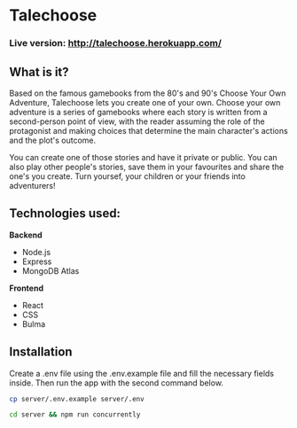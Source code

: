 # Talechoose

### Live version: http://talechoose.herokuapp.com/

## What is it?

Based on the famous gamebooks from the 80's and 90's Choose Your Own Adventure, Talechoose lets you create one of your own. Choose your own adventure is a series of gamebooks where each story is written from a second-person point of view, with the reader assuming the role of the protagonist and making choices that determine the main character's actions and the plot's outcome.

You can create one of those stories and have it private or public. You can also play other people's stories, save them in your favourites and share the one's you create. Turn yoursef, your children or your friends into adventurers!

## Technologies used:

**Backend**
  - Node.js
  - Express
  - MongoDB Atlas

**Frontend**
  - React
  - CSS
  - Bulma

## Installation

Create a .env file using the .env.example file and fill the necessary fields inside. 
Then run the app with the second command below.

```bash
cp server/.env.example server/.env
```


```bash
cd server && npm run concurrently
```

